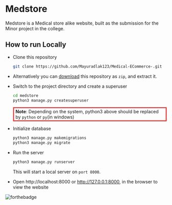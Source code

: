 Medstore
===

Medstore is a Medical store alike website, built as the submission for the Minor project in the college.

## How to run Locally

- Clone this repository
    ```bash
    git clone https://github.com/Mayuradlak123/Medical-ECommerce-.git
    ```

- Alternatively you can [download](https://github.com/Mayuradlak123/Medical-ECommerce/archive/master.zip) this repository as `zip`, and extract it.
- Switch to the project directory and create a <span title="To access admin panel">superuser</span>
    ```bash
    cd medstore
    python3 manage.py createsuperuser
    ```
    <div style="border: 3px ridge #f44; padding: 2px 5px;">
    <strong>Note</strong>: Depending on the system, python3 above should be replaced by <code>python</code> or <code>py</code>(in windows)
    </div>

- Initialize database
    ```bash
    python3 manage.py makemigrations
    python3 manage.py migrate
    ```

- Run the server
  ```bash
  python3 manage.py runserver
  ```
  This will start a local server on `port 8000`.
- Open http://localhost:8000 or http://127.0.0.1:8000, in the browser to view the website

![forthebadge](https://forthebadge.com/images/badges/powered-by-black-magic.svg)
